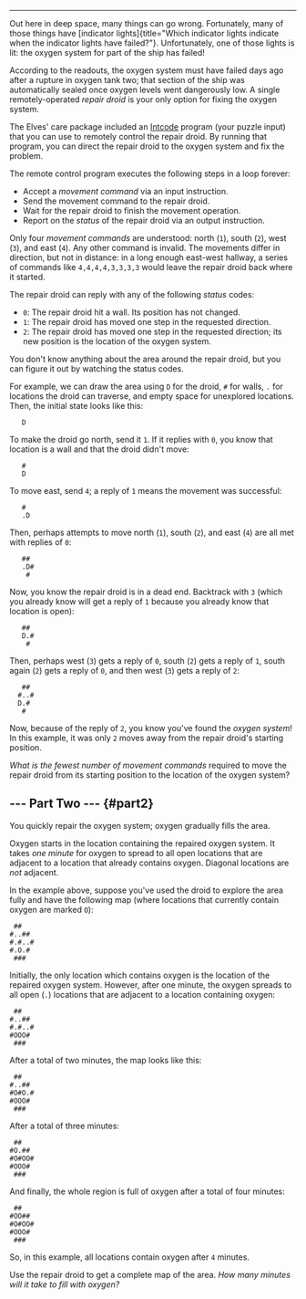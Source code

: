 ---------------------------------

Out here in deep space, many things can go wrong. Fortunately, many of
those things have [indicator
lights]{title="Which indicator lights indicate when the indicator lights have failed?"}.
Unfortunately, one of those lights is lit: the oxygen system for part of
the ship has failed!

According to the readouts, the oxygen system must have failed days ago
after a rupture in oxygen tank two; that section of the ship was
automatically sealed once oxygen levels went dangerously low. A single
remotely-operated *repair droid* is your only option for fixing the
oxygen system.

The Elves\' care package included an [Intcode](9) program (your puzzle
input) that you can use to remotely control the repair droid. By running
that program, you can direct the repair droid to the oxygen system and
fix the problem.

The remote control program executes the following steps in a loop
forever:

-   Accept a *movement command* via an input instruction.
-   Send the movement command to the repair droid.
-   Wait for the repair droid to finish the movement operation.
-   Report on the *status* of the repair droid via an output
    instruction.

Only four *movement commands* are understood: north (`1`), south (`2`),
west (`3`), and east (`4`). Any other command is invalid. The movements
differ in direction, but not in distance: in a long enough east-west
hallway, a series of commands like `4,4,4,4,3,3,3,3` would leave the
repair droid back where it started.

The repair droid can reply with any of the following *status* codes:

-   `0`: The repair droid hit a wall. Its position has not changed.
-   `1`: The repair droid has moved one step in the requested direction.
-   `2`: The repair droid has moved one step in the requested direction;
    its new position is the location of the oxygen system.

You don\'t know anything about the area around the repair droid, but you
can figure it out by watching the status codes.

For example, we can draw the area using `D` for the droid, `#` for
walls, `.` for locations the droid can traverse, and empty space for
unexplored locations. Then, the initial state looks like this:

          
          
       D  
          
          

To make the droid go north, send it `1`. If it replies with `0`, you
know that location is a wall and that the droid didn\'t move:

          
       #  
       D  
          
          

To move east, send `4`; a reply of `1` means the movement was
successful:

          
       #  
       .D 
          
          

Then, perhaps attempts to move north (`1`), south (`2`), and east (`4`)
are all met with replies of `0`:

          
       ## 
       .D#
        # 
          

Now, you know the repair droid is in a dead end. Backtrack with `3`
(which you already know will get a reply of `1` because you already know
that location is open):

          
       ## 
       D.#
        # 
          

Then, perhaps west (`3`) gets a reply of `0`, south (`2`) gets a reply
of `1`, south again (`2`) gets a reply of `0`, and then west (`3`) gets
a reply of `2`:

          
       ## 
      #..#
      D.# 
       #  

Now, because of the reply of `2`, you know you\'ve found the *oxygen
system*! In this example, it was only `2` moves away from the repair
droid\'s starting position.

*What is the fewest number of movement commands* required to move the
repair droid from its starting position to the location of the oxygen
system?


\-\-- Part Two \-\-- {#part2}
--------------------

You quickly repair the oxygen system; oxygen gradually fills the area.

Oxygen starts in the location containing the repaired oxygen system. It
takes *one minute* for oxygen to spread to all open locations that are
adjacent to a location that already contains oxygen. Diagonal locations
are *not* adjacent.

In the example above, suppose you\'ve used the droid to explore the area
fully and have the following map (where locations that currently contain
oxygen are marked `O`):

     ##   
    #..## 
    #.#..#
    #.O.# 
     ###  

Initially, the only location which contains oxygen is the location of
the repaired oxygen system. However, after one minute, the oxygen
spreads to all open (`.`) locations that are adjacent to a location
containing oxygen:

     ##   
    #..## 
    #.#..#
    #OOO# 
     ###  

After a total of two minutes, the map looks like this:

     ##   
    #..## 
    #O#O.#
    #OOO# 
     ###  

After a total of three minutes:

     ##   
    #O.## 
    #O#OO#
    #OOO# 
     ###  

And finally, the whole region is full of oxygen after a total of four
minutes:

     ##   
    #OO## 
    #O#OO#
    #OOO# 
     ###  

So, in this example, all locations contain oxygen after `4` minutes.

Use the repair droid to get a complete map of the area. *How many
minutes will it take to fill with oxygen?*
